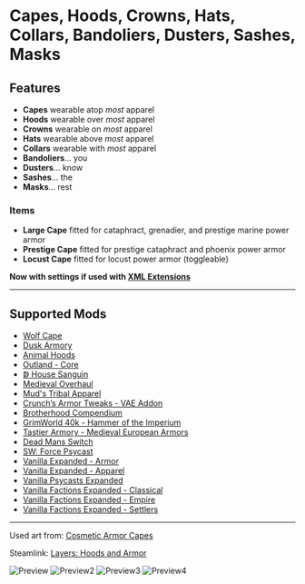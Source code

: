 # Capes, Hoods, Crowns, Hats, Collars, Bandoliers, Dusters, Sashes, Masks

## Features
- **Capes** wearable atop *most* apparel
- **Hoods** wearable over *most* apparel
- **Crowns** wearable on *most* apparel
- **Hats** wearable above *most* apparel
- **Collars** wearable with *most* apparel
- **Bandoliers**... you
- **Dusters**... know
- **Sashes**... the
- **Masks**... rest

### Items
- **Large Cape** fitted for cataphract, grenadier, and prestige marine power armor
- **Prestige Cape** fitted for prestige cataphract and phoenix power armor
- **Locust Cape** fitted for locust power armor (toggleable)

**Now with settings if used with [XML Extensions](https://steamcommunity.com/workshop/filedetails/?id=2574315206)**

---
## Supported Mods
- [Wolf Cape](https://steamcommunity.com/sharedfiles/filedetails/?id=3115091976)
- [Dusk Armory](https://steamcommunity.com/sharedfiles/filedetails/?id=2661125356)
- [Animal Hoods](https://steamcommunity.com/sharedfiles/filedetails/?id=2940674337)
- [Outland - Core](https://steamcommunity.com/sharedfiles/filedetails/?id=2755501685)
- [ↁ House Sanguin](https://steamcommunity.com/sharedfiles/filedetails/?id=3292190756)
- [Medieval Overhaul](https://steamcommunity.com/sharedfiles/filedetails/?id=3219596926)
- [Mud's Tribal Apparel](https://steamcommunity.com/sharedfiles/filedetails/?id=2796703834)
- [Crunch’s Armor Tweaks - VAE Addon](https://steamcommunity.com/sharedfiles/filedetails/?id=3159510916)
- [Brotherhood Compendium](https://steamcommunity.com/sharedfiles/filedetails/?id=2980954290)
- [GrimWorld 40k - Hammer of the Imperium](https://steamcommunity.com/sharedfiles/filedetails/?id=3015391450)
- [Tastier Armory - Medieval European Armors](https://steamcommunity.com/sharedfiles/filedetails/?id=3029073711)
- [Dead Mans Switch](https://steamcommunity.com/workshop/filedetails/?id=3121742525)
- [SW: Force Psycast](https://steamcommunity.com/workshop/filedetails/?id=3100942433)
- [Vanilla Expanded - Armor](https://steamcommunity.com/sharedfiles/filedetails/?id=1814988282)
- [Vanilla Expanded - Apparel](https://steamcommunity.com/sharedfiles/filedetails/?id=1814987817)
- [Vanilla Psycasts Expanded](https://steamcommunity.com/sharedfiles/filedetails/?id=2842502659)
- [Vanilla Factions Expanded - Classical](https://steamcommunity.com/sharedfiles/filedetails/?id=2787850474)
- [Vanilla Factions Expanded - Empire](https://steamcommunity.com/sharedfiles/filedetails/?id=2938820380)
- [Vanilla Factions Expanded - Settlers](https://steamcommunity.com/sharedfiles/filedetails/?id=2052918119)

---

Used art from: [Cosmetic Armor Capes](https://steamcommunity.com/sharedfiles/filedetails/?id=2569116485)

Steamlink: [Layers: Hoods and Armor](https://steamcommunity.com/sharedfiles/filedetails/?id=3344566457)

![Preview](https://github.com/user-attachments/assets/da688fac-b859-4e25-b69a-a9ddd0204321)
![Preview2](https://github.com/user-attachments/assets/fd7f511b-df93-46b7-9b9a-e7be6a795792)
![Preview3](https://github.com/user-attachments/assets/1ab563cb-372e-43ae-a99b-1b6862a4797b)
![Preview4](https://github.com/user-attachments/assets/84798512-78f5-46b5-95fd-7243bad23bcd)
